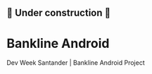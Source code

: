 ## :construction: Under construction :construction:

# Bankline Android

 Dev Week Santander | Bankline Android Project
